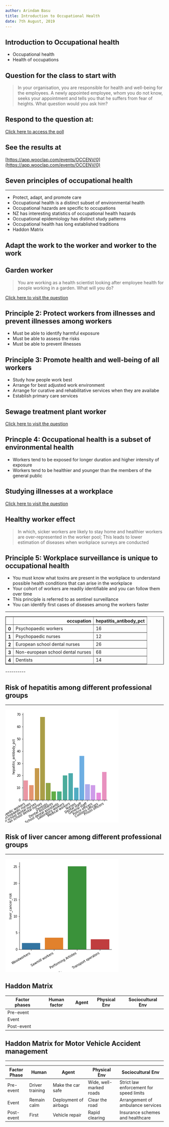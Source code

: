 ```yaml
---
author: Arindam Basu
title: Introduction to Occupational Health
date: 7th August, 2019
---
```


## Introduction to Occupational health

- Occupational health 
- Health of occupations

## Question for the class to start with

> In your organisation, you are responsible for health and well-being for the employees. A newly appointed employee, whom you do not know, seeks your appointment and tells you that he suffers from fear of heights. What question would you ask him?

## Respond to the question at:

[Click here to access the poll](https://www.wooclap.com/OCCENV)

[](https://app.wooclap.com/OCCENV)

## See the results at

[https://app.wooclap.com/events/OCCENV/0](https://app.wooclap.com/events/OCCENV/0)

## Seven principles of occupational health

--------

- Protect, adapt, and promote care
- Occupational health is a distinct subset of environmental health
- Occupational hazards are specific to occupations
- NZ has interesting statistics of occupational health hazards
- Occupational epidemiology has distinct study patterns
- Occupational health has long established traditions
- Haddon Matrix

## Adapt the work to the worker and worker to the work

## Garden worker
> You are working as a health scientist looking after employee health for people working in a garden. What will you do?

[Click here to visit the question](https://www.wooclap.com/OCCENV)

## Principle 2: Protect workers from illnesses and prevent illnesses among workers
- Must be able to identify harmful exposure
- Must be able to assess the risks
- Must be able to prevent illnesses

## Principle 3: Promote health and well-being of all workers
- Study how people work best
- Arrange for best adjusted work environment
- Arrange for curative and rehabilitative services when they are availabe
- Establish primary care services

## Sewage treatment plant worker

[Click here to visit the question](https://www.wooclap.com/OCCENV)

## Princple 4: Occupational health is a subset of environmental health
- Workers tend to be exposed for longer duration and higher intensity of exposure
- Workers tend to be healthier and younger than the members of the general public

## Studying illnesses at a workplace

[Click here to visit the question](https://www.wooclap.com/OCCENV)

## Healthy worker effect

> In which, sicker workers are likely to stay home and healthier workers are over-represented in the worker pool; This leads to lower estimation of diseases when workplace surveys are conducted

## Principle 5: Workplace surveillance is unique to occupational health

- You must know what toxins are present in the workplace to understand possible health conditions that can arise in the workplace
- Your cohort of workers are readily identifiable and you can follow them over time
- This principle is referred to as sentinel surveillance
- You can identify first cases of diseases among the workers faster

------

<div>
<style scoped>
    .dataframe tbody tr th:only-of-type {
        vertical-align: middle;
    }

    .dataframe tbody tr th {
        vertical-align: top;
    }

    .dataframe thead th {
        text-align: right;
    }
</style>
<table border="1" class="dataframe">
  <thead>
    <tr style="text-align: right;">
      <th></th>
      <th>occupation</th>
      <th>hepatitis_antibody_pct</th>
    </tr>
  </thead>
  <tbody>
    <tr>
      <th>0</th>
      <td>Psychopaedic workers</td>
      <td>16</td>
    </tr>
    <tr>
      <th>1</th>
      <td>Psychopaedic nurses</td>
      <td>12</td>
    </tr>
    <tr>
      <th>2</th>
      <td>European school dental nurses</td>
      <td>26</td>
    </tr>
    <tr>
      <th>3</th>
      <td>Non-european school dental nurses</td>
      <td>68</td>
    </tr>
    <tr>
      <th>4</th>
      <td>Dentists</td>
      <td>14</td>
    </tr>
  </tbody>
</table>
</div>
----------

## Risk of hepatitis among different professional groups

------
![](occ.png)

## Risk of liver cancer among different professional groups

-------
![](liver_ca.png)

## Haddon Matrix

| Factor phases | Human factor | Agent | Physical Env | Sociocultural Env |
|---------------|--------------|-------|--------------|-------------------|
| Pre-event     |              |       |              |                   |
| Event         |              |       |              |                   |
| Post-event    |              |       |              |                   |

## Haddon Matrix for Motor Vehicle Accident management

---------

| Factor Phase | Human   | Agent | Physical Env  | Sociocultural Env |
|--------------|---------|-------|---------------|-------------------|
| Pre-event    | Driver training | Make the car safe | Wide, well-marked roads | Strict law enforcement for speed limits |
| Event        | Remain calm | Deployment of airbags | Clear the road | Arrangement of ambulance services |
| Post-event   | First  | Vehicle repair | Rapid clearing | Insurance schemes and healthcare |


